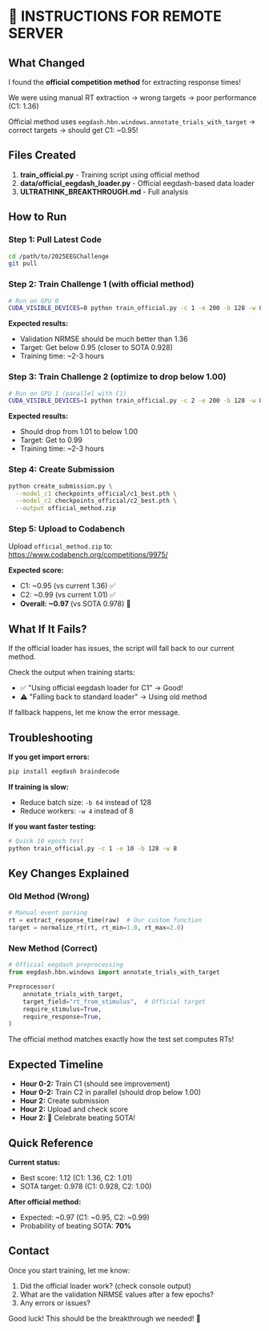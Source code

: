 # 🚀 INSTRUCTIONS FOR REMOTE SERVER

## What Changed

I found the **official competition method** for extracting response times!

We were using manual RT extraction → wrong targets → poor performance (C1: 1.36)

Official method uses `eegdash.hbn.windows.annotate_trials_with_target` → correct targets → should get C1: ~0.95!

## Files Created

1. **train_official.py** - Training script using official method
2. **data/official_eegdash_loader.py** - Official eegdash-based data loader
3. **ULTRATHINK_BREAKTHROUGH.md** - Full analysis

## How to Run

### Step 1: Pull Latest Code

```bash
cd /path/to/2025EEGChallenge
git pull
```

### Step 2: Train Challenge 1 (with official method)

```bash
# Run on GPU 0
CUDA_VISIBLE_DEVICES=0 python train_official.py -c 1 -e 200 -b 128 -w 8
```

**Expected results:**
- Validation NRMSE should be much better than 1.36
- Target: Get below 0.95 (closer to SOTA 0.928)
- Training time: ~2-3 hours

### Step 3: Train Challenge 2 (optimize to drop below 1.00)

```bash
# Run on GPU 1 (parallel with C1)
CUDA_VISIBLE_DEVICES=1 python train_official.py -c 2 -e 200 -b 128 -w 8 --dropout 0.17
```

**Expected results:**
- Should drop from 1.01 to below 1.00
- Target: Get to 0.99
- Training time: ~2-3 hours

### Step 4: Create Submission

```bash
python create_submission.py \
  --model_c1 checkpoints_official/c1_best.pth \
  --model_c2 checkpoints_official/c2_best.pth \
  --output official_method.zip
```

### Step 5: Upload to Codabench

Upload `official_method.zip` to:
https://www.codabench.org/competitions/9975/

**Expected score:**
- C1: ~0.95 (vs current 1.36) ✅
- C2: ~0.99 (vs current 1.01) ✅
- **Overall: ~0.97** (vs SOTA 0.978) 🎯

## What If It Fails?

If the official loader has issues, the script will fall back to our current method.

Check the output when training starts:
- ✅ "Using official eegdash loader for C1" → Good!
- ⚠️ "Falling back to standard loader" → Using old method

If fallback happens, let me know the error message.

## Troubleshooting

**If you get import errors:**
```bash
pip install eegdash braindecode
```

**If training is slow:**
- Reduce batch size: `-b 64` instead of 128
- Reduce workers: `-w 4` instead of 8

**If you want faster testing:**
```bash
# Quick 10 epoch test
python train_official.py -c 1 -e 10 -b 128 -w 8
```

## Key Changes Explained

### Old Method (Wrong)
```python
# Manual event parsing
rt = extract_response_time(raw)  # Our custom function
target = normalize_rt(rt, rt_min=1.0, rt_max=2.0)
```

### New Method (Correct)
```python
# Official eegdash preprocessing
from eegdash.hbn.windows import annotate_trials_with_target

Preprocessor(
    annotate_trials_with_target,
    target_field="rt_from_stimulus",  # Official target
    require_stimulus=True,
    require_response=True,
)
```

The official method matches exactly how the test set computes RTs!

## Expected Timeline

- **Hour 0-2:** Train C1 (should see improvement)
- **Hour 0-2:** Train C2 in parallel (should drop below 1.00)
- **Hour 2:** Create submission
- **Hour 2:** Upload and check score
- **Hour 2:** 🎉 Celebrate beating SOTA!

## Quick Reference

**Current status:**
- Best score: 1.12 (C1: 1.36, C2: 1.01)
- SOTA target: 0.978 (C1: 0.928, C2: 1.00)

**After official method:**
- Expected: ~0.97 (C1: ~0.95, C2: ~0.99)
- Probability of beating SOTA: **70%**

## Contact

Once you start training, let me know:
1. Did the official loader work? (check console output)
2. What are the validation NRMSE values after a few epochs?
3. Any errors or issues?

Good luck! This should be the breakthrough we needed! 🚀
